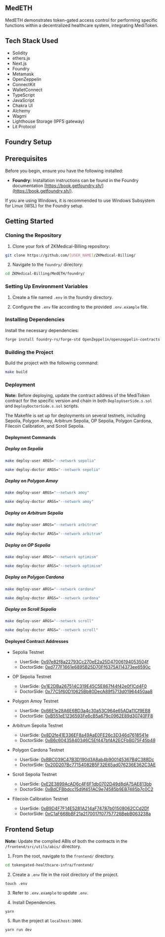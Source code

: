 ## MedETH

MedETH demonstrates token-gated access control for performing specific functions within a decentralized healthcare system, integrating MediToken.

## Tech Stack Used

* Solidity
* ethers.js
* Next.js
* Foundry
* Metamask
* OpenZeppelin
* ConnectKit
* WalletConnect
* TypeScript
* JavaScript
* Chakra UI
* Alchemy
* Wagmi
* Lighthouse Storage (IPFS gateway)
* Lit Protocol

## Foundry Setup

## Prerequisites

Before you begin, ensure you have the following installed:

* **Foundry:** Installation instructions can be found in the Foundry documentation [https://book.getfoundry.sh/](https://book.getfoundry.sh/).

If you are using Windows, it is recommended to use Windows Subsystem for Linux (WSL) for the Foundry setup.

## Getting Started

### Cloning the Repository

1. Clone your fork of ZKMedical-Billing repository:

```bash
git clone https://github.com/[USER_NAME]/ZKMedical-Billing/
```

2. Navigate to the `foundry/` directory:

```bash
cd ZKMedical-Billing/MedETH/foundry/
```

### Setting Up Environment Variables

1. Create a file named `.env` in the foundry directory.

2. Configure the `.env` file according to the provided `.env.example` file.

### Installing Dependencies

Install the necessary dependencies:

```bash
forge install foundry-rs/forge-std OpenZeppelin/openzeppelin-contracts --no-commit
```

### Building the Project

Build the project with the following command:

```bash
make build
```

### Deployment

**Note:** Before deploying, update the contract address of the MediToken contract for the specific version and chain in both `DeployUserSide.s.sol` and `DeployDoctorSide.s.sol` scripts.

The Makefile is set up for deployments on several testnets, including Sepolia, Polygon Amoy, Arbitrum Sepolia, OP Sepolia, Polygon Cardona, Filecoin Calibration, and Scroll Sepolia.

#### Deployment Commands

##### Deploy on Sepolia

```bash
make deploy-user ARGS="--network sepolia"
```

```bash
make deploy-doctor ARGS="--network sepolia"
```

##### Deploy on Polygon Amoy

```bash
make deploy-user ARGS="--network amoy"
```

```bash
make deploy-doctor ARGS="--network amoy"
```

##### Deploy on Arbitrum Sepolia

```bash
make deploy-user ARGS="--network arbitrum"
```

```bash
make deploy-doctor ARGS="--network arbitrum"
```

##### Deploy on OP Sepolia

```bash
make deploy-user ARGS="--network optimism"
```

```bash
make deploy-doctor ARGS="--network optimism"
```

##### Deploy on Polygon Cardona

```bash
make deploy-user ARGS="--network cardona"
```

```bash
make deploy-doctor ARGS="--network cardona"
```

##### Deploy on Scroll Sepolia

```bash
make deploy-user ARGS="--network scroll"
```

```bash
make deploy-doctor ARGS="--network scroll"
```

#### Deployed Contract Addresses

* Sepolia Testnet
    - UserSide: [0x97e82f8a22793Cc270eE2a25D47006194053504f](https://sepolia.etherscan.io/address/0x97e82f8a22793Cc270eE2a25D47006194053504f)  
    - DoctorSide: [0xd777F1661e6895B25D70Ff6375A114373ee6590c](https://sepolia.etherscan.io/address/0xd777F1661e6895B25D70Ff6375A114373ee6590c)

* OP Sepolia Testnet
    - UserSide: [0x1E2DBa267514C319E45C5E867f44f42e0f1Cd4F0](https://sepolia-optimism.etherscan.io/address/0x1E2DBa267514C319E45C5E867f44f42e0f1Cd4F0)
    - DoctorSide: [0x77C5f60D10625Bb80DecA89f5713d01964450aa8](https://sepolia-optimism.etherscan.io/address/0x77C5f60D10625Bb80DecA89f5713d01964450aa8)

* Polygon Amoy Testnet
    - UserSide: [0x66E1e28A6E6BD3a4c30a53C964e65ADa11Cf9EB8](https://amoy.polygonscan.com/address/0x66E1e28A6E6BD3a4c30a53C964e65ADa11Cf9EB8)  
    - DoctorSide: [0xB551eE1236593Fe6cB5a679c0962E89d30740FF8](https://amoy.polygonscan.com/address/0xB551eE1236593Fe6cB5a679c0962E89d30740FF8)
      
* Arbitrum Sepolia Testnet
    - UserSide: [0x8D2fe41E336EF8a49AaE0FE26c3D346d7618541e](https://sepolia.arbiscan.io/address/0x8D2fe41E336EF8a49AaE0FE26c3D346d7618541e)
    - DoctorSide: [0xB6c60435840346C5Ef447bf4A2ECFbB075F45b48](https://sepolia.arbiscan.io/address/0xB6c60435840346C5Ef447bf4A2ECFbB075F45b48)

* Polygon Cardona Testnet
    - UserSide: [0xBBC039C47B3D190d3A8ab4b900145367B4C388Dc](https://cardona-zkevm.polygonscan.com/address/0xBBC039C47B3D190d3A8ab4b900145367B4C388Dc)
    - DoctorSide: [0x20D207Bc77154082B5F32E65ad076236E362C3AE](https://cardona-zkevm.polygonscan.com/address/0x20D207Bc77154082B5F32E65ad076236E362C3AE)

* Scroll Sepolia Testnet
    - UserSide: [0xE2E3899AcAD6c4F6F1db0702D49d8dA75AE813bb](https://sepolia.scrollscan.com/address/0xE2E3899AcAD6c4F6F1db0702D49d8dA75AE813bb)
    - DoctorSide: [0xBdCFBbdcc15d9f451AC9e74585b9EB7485b7c0C2](https://sepolia.scrollscan.com/address/0xBdCFBbdcc15d9f451AC9e74585b9EB7485b7c0C2)

* Filecoin Calibration Testnet
    - UserSide: [0xB9D4F7F14E5281A214aF74787b01508062CCd2Df](https://calibration.filfox.info/en/address/0xB9D4F7F14E5281A214aF74787b01508062CCd2Df)
    - DoctorSide: [0xC1aF668bBF21a2170017f07757726BebB063238a](https://calibration.filfox.info/en/address/0xC1aF668bBF21a2170017f07757726BebB063238a)


## Frontend Setup

**Note:** Update the compiled ABIs of both the contracts in the `/frontend/src/utils/abis/` directory.

1. From the root, navigate to the `frontend/` directory.

```bash
cd tokengated-healthcare-infra/frontend/
```

2. Create a `.env` file in the root directory of the project.

```
touch .env
```

3. Refer to `.env.example` to update `.env`.

4. Install Dependencies.

```
yarn
```

5. Run the project at `localhost:3000`.

```
yarn run dev
```

